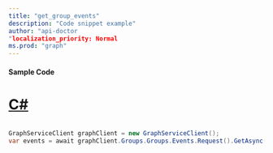```yaml
---
title: "get_group_events"
description: "Code snippet example" 
author: "api-doctor
"localization_priority: Normal
ms.prod: "graph"
--- 
```

#### Sample Code
# [C#](#tab/Csharp)

```C#

GraphServiceClient graphClient = new GraphServiceClient();
var events = await graphClient.Groups.Groups.Events.Request().GetAsync();

```
